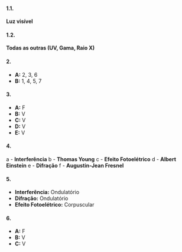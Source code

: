 #### 1.1.
**Luz visível**

#### 1.2.
**Todas as outras (UV, Gama, Raio X)**

#### 2.
- **A:** 2, 3, 6
- **B:** 1, 4, 5, 7

#### 3.
- **A:** F
- **B:** V
- **C:** V
- **D:** V
- **E:** V

#### 4.
a - **Interferência**
b - **Thomas Young**
c - **Efeito Fotoelétrico**
d - **Albert Einstein**
e - **Difração**
f - **Augustin-Jean Fresnel**

#### 5.
- **Interferência:** Ondulatório
- **Difração:** Ondulatório
- **Efeito Fotoelétrico:** Corpuscular

#### 6.
- **A:** F
- **B:** V
- **C:** V